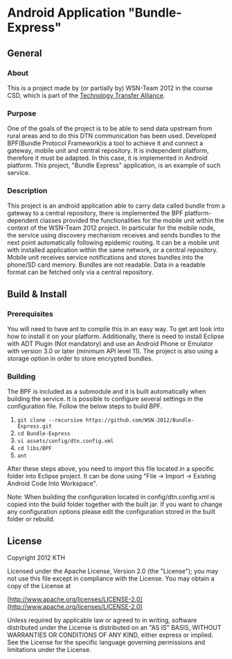 # Android Application "Bundle-Express"
## General
### About
This is a project made by (or partially by) WSN-Team 2012 in the course CSD, which is part of the [Technology Transfer Alliance](http://ttaportal.org/).
### Purpose
One of the goals of the project is to be able to send data upstream from rural areas and to do this DTN communication has been used. Developed BPF(Bundle Protocol Framework)is a tool to achieve it and connect a gateway, mobile unit and central repository. It is independent platform, therefore it must be adapted. In this case, it is implemented in Android platform. This project, "Bundle Express" application, is an example of such service.
### Description
This project is an android application able to carry data called bundle from a gateway to a central repository, there is implemented the BPF platform-dependent classes provided the functionalities for the mobile unit within the context of the WSN-Team 2012 project. 
In particular for the mobile node, the service using discovery mechanism receives and sends bundles to the next point automatically following epidemic routing. It can be a mobile unit with installed application within the same network, or a central repository. Mobile unit receives service notifications and stores bundles into the phone/SD card memory. Bundles are not readable. Data in a readable format can be fetched only via a central repository.
## Build & Install
### Prerequisites
You will need to have ant to compile this in an easy way. To get ant look into how to install it on your platform. Additionally, there is need to install Eclipse with ADT Plugin (Not mandatory)
and use an Android Phone or Emulator with version 3.0 or later (minimum API level 11).
The project is also using a storage option in order to store encrypted bundles. 

### Building 
The BPF is included as a submodule and it is built automatically when building the service. It is possible to configure several settings in the configuration file.
Follow the below steps to build BPF.

1.  `git clone --recursive https://github.com/WSN-2012/Bundle-Express.git`
2.  `cd Bundle-Express`
3.  `vi assets/config/dtn.config.xml`
4.  `cd libs/BPF`
5.  `ant`

After these steps above, you need to import this file located in a specific folder into Eclipse project. It can be done using "File -> Import -> Existing Android Code Into Workspace".

Note: When building the configuration located in config/dtn.config.xml is copied into the build folder together with the built jar. If you want to change any configuration options please edit the configuration stored in the built folder or rebuild.

## License
Copyright 2012 KTH

   Licensed under the Apache License, Version 2.0 (the "License");
   you may not use this file except in compliance with the License.
   You may obtain a copy of the License at

   [http://www.apache.org/licenses/LICENSE-2.0](http://www.apache.org/licenses/LICENSE-2.0)

   Unless required by applicable law or agreed to in writing, software
   distributed under the License is distributed on an "AS IS" BASIS,
   WITHOUT WARRANTIES OR CONDITIONS OF ANY KIND, either express or implied.
   See the License for the specific language governing permissions and
   limitations under the License.
